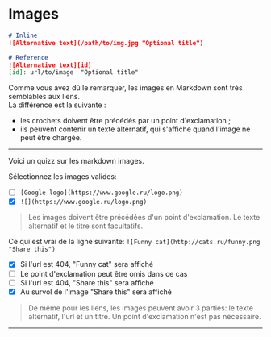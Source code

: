 # Images

```markdown
# Inline
![Alternative text](/path/to/img.jpg "Optional title")

# Reference
![Alternative text][id]
[id]: url/to/image  "Optional title"
```
Comme vous avez dû le remarquer, les images en Markdown sont très semblables aux liens.  
La différence est la suivante :
* les crochets doivent être précédés par un point d'exclamation ;
* ils peuvent contenir un texte alternatif, qui s'affiche quand l'image ne peut être chargée.

---

Voici un quizz sur les markdown images.

Sélectionnez les images valides:
- [ ] `[Google logo](https://www.google.ru/logo.png)`
- [x] `![](https://www.google.ru/logo.png)`

> Les images doivent être précédées d'un point d'exclamation.
Le texte alternatif et le titre sont facultatifs.

Ce qui est vrai de la ligne suivante: ```![Funny cat](http://cats.ru/funny.png "Share this")```
- [x] Si l'url est 404, "Funny cat" sera affiché
- [ ] Le point d'exclamation peut être omis dans ce cas
- [ ] Si l'url est 404, "Share this" sera affiché
- [x] Au survol de l'image "Share this" sera affiché

> De même pour les liens, les images peuvent avoir 3 parties: le texte alternatif, l'url et un titre. Un point d'exclamation n'est pas nécessaire.
---

